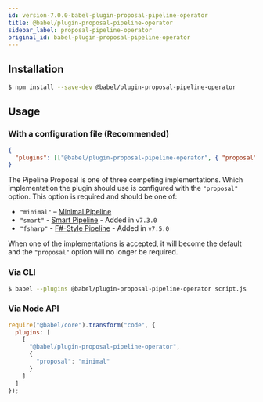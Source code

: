 ```yaml
---
id: version-7.0.0-babel-plugin-proposal-pipeline-operator
title: @babel/plugin-proposal-pipeline-operator
sidebar_label: proposal-pipeline-operator
original_id: babel-plugin-proposal-pipeline-operator
---
```


## Installation

```sh
$ npm install --save-dev @babel/plugin-proposal-pipeline-operator
```

## Usage

### With a configuration file (Recommended)

```json
{
  "plugins": [["@babel/plugin-proposal-pipeline-operator", { "proposal": "minimal" }]]
}
```

The Pipeline Proposal is one of three competing implementations. Which implementation the plugin should use is configured with the `"proposal"` option. This option is required and should be one of:

* `"minimal"` – [Minimal Pipeline](https://github.com/tc39/proposal-pipeline-operator/)
* `"smart"` - [Smart Pipeline](https://github.com/js-choi/proposal-smart-pipelines) - Added in `v7.3.0`
* `"fsharp"` - [F#-Style Pipeline](https://github.com/valtech-nyc/proposal-fsharp-pipelines) - Added in `v7.5.0`

When one of the implementations is accepted, it will become the default and the `"proposal"` option will no longer be required.

### Via CLI

```sh
$ babel --plugins @babel/plugin-proposal-pipeline-operator script.js
```

### Via Node API

```javascript
require("@babel/core").transform("code", {
  plugins: [
    [
      "@babel/plugin-proposal-pipeline-operator",
      {
        "proposal": "minimal"
      }
    ]
  ]
});
```
